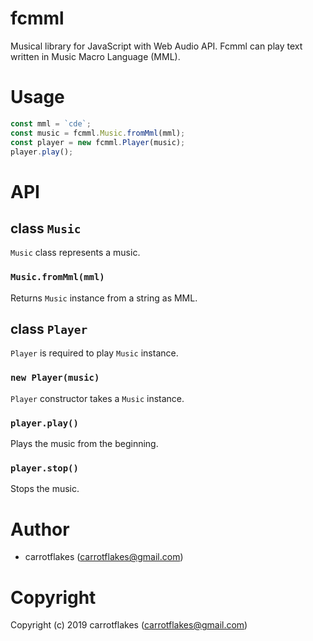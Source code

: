 # fcmml
Musical library for JavaScript with Web Audio API.
Fcmml can play text written in Music Macro Language (MML).

# Usage
``` js
const mml = `cde`;
const music = fcmml.Music.fromMml(mml);
const player = new fcmml.Player(music);
player.play();
```

# API

## class `Music`
`Music` class represents a music.

### `Music.fromMml(mml)`
Returns `Music` instance from a string as MML.

## class `Player`
`Player` is required to play `Music` instance.

### `new Player(music)`
`Player` constructor takes a `Music` instance.

### `player.play()`
Plays the music from the beginning.

### `player.stop()`
Stops the music.

# Author

* carrotflakes (carrotflakes@gmail.com)

# Copyright

Copyright (c) 2019 carrotflakes (carrotflakes@gmail.com)
